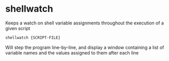 # shellwatch

Keeps a watch on shell variable assignments throughout the execution of a given script

```sh
shellwatch {SCRIPT-FILE}
```

Will step the program line-by-line, and display a window containing a list of variable names and the values assigned to them after each line

